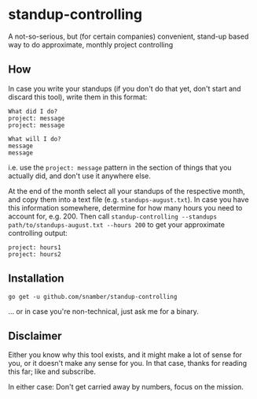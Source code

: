 # standup-controlling

A not-so-serious, but (for certain companies) convenient, stand-up based way to do approximate, monthly project controlling

## How

In case you write your standups (if you don't do that yet, don't start and discard this tool), write them in this format:

```
What did I do?
project: message
project: message

What will I do?
message
message
```
i.e. use the `project: message` pattern in the section of things that you actually did, and don't use it anywhere else.

At the end of the month select all your standups of the respective month, and copy them into a text file (e.g. `standups-august.txt`).
In case you have this information somewhere, determine for how many hours you need to account for, e.g. 200. Then call `standup-controlling --standups path/to/standups-august.txt --hours 200` to get your approximate controlling output:

```
project: hours1
project: hours2
```

## Installation

```go get -u github.com/snamber/standup-controlling```

... or in case you're non-technical, just ask me for a binary.

## Disclaimer

Either you know why this tool exists, and it might make a lot of sense for you, or it doesn't make any sense for you. In that case, thanks for reading this far; like and subscribe.

In either case: Don't get carried away by numbers, focus on the mission.

